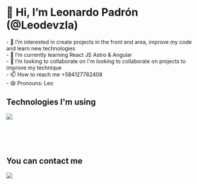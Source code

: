 <h1>👋 Hi, I’m Leonardo Padrón (@Leodevzla)</h1>
- 👀 I’m interested in create projects in the front end area, improve my code and learn new technologies <br>
- 🌱 I’m currently learning React JS Astro & Angular<br>
- 💞️ I’m looking to collaborate on I'm looking to collaborate on projects to improve my technique<br>
- 📫 How to reach me +584127782408<br>
- 😄 Pronouns: Leo<br>
<h2>Technologies I'm using</h2>
<img src="https://skillicons.dev/icons?i=html,css,js,astro,git,react,angular,figma,wordpress,elementor,wasm)](https://skillicons.dev">
<br>
<br>
<br>
<br>
<br>
<h2>You can contact me</h2>
<a href="https://www.linkedin.com/in/leonardo-padron/" target="_blank">
<img src="https://skillicons.dev/icons?i=linkedin,)]">
</a>
<!---
Leodevzla/Leodevzla is a ✨ special ✨ repository because its `README.md` (this file) appears on your GitHub profile.
You can click the Preview link to take a look at your changes.
--->

